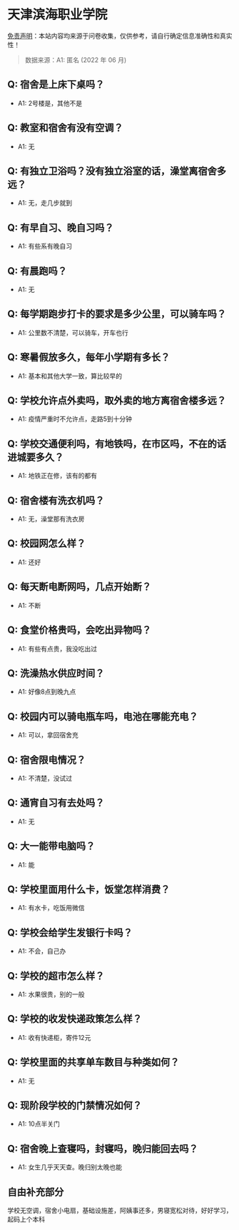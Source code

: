 # 天津滨海职业学院

[免责声明](https://colleges.chat/#_3)：本站内容均来源于问卷收集，仅供参考，请自行确定信息准确性和真实性！

> 数据来源：A1: 匿名 (2022 年 06 月)

## Q: 宿舍是上床下桌吗？

- A1: 2号楼是，其他不是

## Q: 教室和宿舍有没有空调？

- A1: 无

## Q: 有独立卫浴吗？没有独立浴室的话，澡堂离宿舍多远？

- A1: 无，走几步就到

## Q: 有早自习、晚自习吗？

- A1: 有些系有晚自习

## Q: 有晨跑吗？

- A1: 无

## Q: 每学期跑步打卡的要求是多少公里，可以骑车吗？

- A1: 公里数不清楚，可以骑车，开车也行

## Q: 寒暑假放多久，每年小学期有多长？

- A1: 基本和其他大学一致，算比较早的

## Q: 学校允许点外卖吗，取外卖的地方离宿舍楼多远？

- A1: 疫情严重时不允许点，走路5到十分钟

## Q: 学校交通便利吗，有地铁吗，在市区吗，不在的话进城要多久？

- A1: 地铁正在修，该有的都有

## Q: 宿舍楼有洗衣机吗？

- A1: 无，澡堂那有洗衣房

## Q: 校园网怎么样？

- A1: 还好

## Q: 每天断电断网吗，几点开始断？

- A1: 不断

## Q: 食堂价格贵吗，会吃出异物吗？

- A1: 有些有点贵，我没吃出过

## Q: 洗澡热水供应时间？

- A1: 好像8点到晚九点

## Q: 校园内可以骑电瓶车吗，电池在哪能充电？

- A1: 可以，拿回宿舍充

## Q: 宿舍限电情况？

- A1: 不清楚，没试过

## Q: 通宵自习有去处吗？

- A1: 无

## Q: 大一能带电脑吗？

- A1: 能

## Q: 学校里面用什么卡，饭堂怎样消费？

- A1: 有水卡，吃饭用微信

## Q: 学校会给学生发银行卡吗？

- A1: 不会，自己办

## Q: 学校的超市怎么样？

- A1: 水果很贵，别的一般

## Q: 学校的收发快递政策怎么样？

- A1: 收有快递柜，寄件12元

## Q: 学校里面的共享单车数目与种类如何？

- A1: 无

## Q: 现阶段学校的门禁情况如何？

- A1: 10点半关门

## Q: 宿舍晚上查寝吗，封寝吗，晚归能回去吗？

- A1: 女生几乎天天查。晚归别太晚也能

## 自由补充部分

学校无空调，宿舍小电扇，基础设施差，阿姨事还多，男寝宽松对待，好好学习，起码上个本科